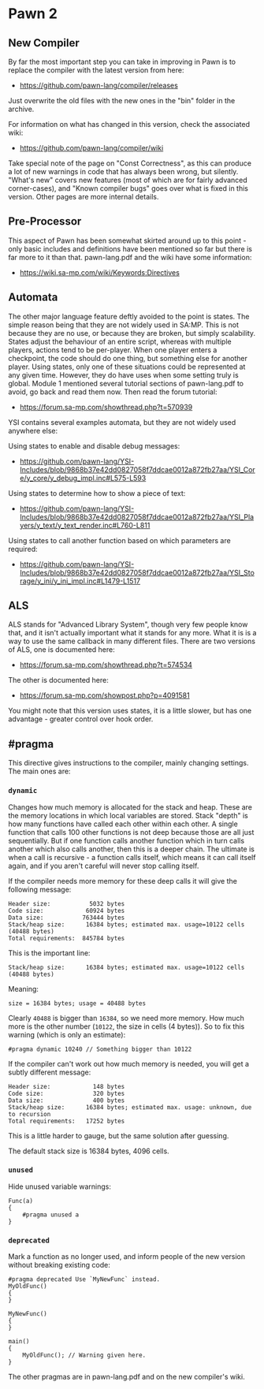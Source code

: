 # Pawn 2

## New Compiler

By far the most important step you can take in improving in Pawn is to replace the compiler with the latest version from here:

* https://github.com/pawn-lang/compiler/releases

Just overwrite the old files with the new ones in the "bin" folder in the archive.

For information on what has changed in this version, check the associated wiki:

* https://github.com/pawn-lang/compiler/wiki

Take special note of the page on "Const Correctness", as this can produce a lot of new warnings in code that has always been wrong, but silently.  "What's new" covers new features (most of which are for fairly advanced corner-cases), and "Known compiler bugs" goes over what is fixed in this version.  Other pages are more internal details.

## Pre-Processor

This aspect of Pawn has been somewhat skirted around up to this point - only basic includes and definitions have been mentioned so far but there is far more to it than that.  pawn-lang.pdf and the wiki have some information:

* https://wiki.sa-mp.com/wiki/Keywords:Directives

## Automata

The other major language feature deftly avoided to the point is states.  The simple reason being that they are not widely used in SA:MP.  This is not because they are no use, or because they are broken, but simply scalability.  States adjust the behaviour of an entire script, whereas with multiple players, actions tend to be per-player.  When one player enters a checkpoint, the code should do one thing, but something else for another player.  Using states, only one of these situations could be represented at any given time.  However, they do have uses when some setting truly is global.  Module 1 mentioned several tutorial sections of pawn-lang.pdf to avoid, go back and read them now.  Then read the forum tutorial:

* https://forum.sa-mp.com/showthread.php?t=570939

YSI contains several examples automata, but they are not widely used anywhere else:

Using states to enable and disable debug messages:

* https://github.com/pawn-lang/YSI-Includes/blob/9868b37e42dd0827058f7ddcae0012a872fb27aa/YSI_Core/y_core/y_debug_impl.inc#L575-L593

Using states to determine how to show a piece of text:

* https://github.com/pawn-lang/YSI-Includes/blob/9868b37e42dd0827058f7ddcae0012a872fb27aa/YSI_Players/y_text/y_text_render.inc#L760-L811

Using states to call another function based on which parameters are required:

* https://github.com/pawn-lang/YSI-Includes/blob/9868b37e42dd0827058f7ddcae0012a872fb27aa/YSI_Storage/y_ini/y_ini_impl.inc#L1479-L1517

## ALS

ALS stands for "Advanced Library System", though very few people know that, and it isn't actually important what it stands for any more.  What it is is a way to use the same callback in many different files.  There are two versions of ALS, one is documented here:

* https://forum.sa-mp.com/showthread.php?t=574534

The other is documented here:

* https://forum.sa-mp.com/showpost.php?p=4091581

You might note that this version uses states, it is a little slower, but has one advantage - greater control over hook order.

## #pragma

This directive gives instructions to the compiler, mainly changing settings.  The main ones are:

### `dynamic`

Changes how much memory is allocated for the stack and heap.  These are the memory locations in which local variables are stored.  Stack "depth" is how many functions have called each other within each other.  A single function that calls 100 other functions is not deep because those are all just sequentially.  But if one function calls another function which in turn calls another which also calls another, then this is a deeper chain.  The ultimate is when a call is recursive - a function calls itself, which means it can call itself again, and if you aren't careful will never stop calling itself.

If the compiler needs more memory for these deep calls it will give the following message:

```
Header size:           5032 bytes
Code size:            60924 bytes
Data size:           763444 bytes
Stack/heap size:      16384 bytes; estimated max. usage=10122 cells (40488 bytes)
Total requirements:  845784 bytes
```

This is the important line:

```
Stack/heap size:      16384 bytes; estimated max. usage=10122 cells (40488 bytes)
```

Meaning:

```
size = 16384 bytes; usage = 40488 bytes
```

Clearly `40488` is bigger than `16384`, so we need more memory.  How much more is the other number (`10122`, the size in cells (4 bytes)).  So to fix this warning (which is only an estimate):

```pawn
#pragma dynamic 10240 // Something bigger than 10122
```

If the compiler can't work out how much memory is needed, you will get a subtly different message:

```
Header size:            148 bytes
Code size:              320 bytes
Data size:              400 bytes
Stack/heap size:      16384 bytes; estimated max. usage: unknown, due to recursion
Total requirements:   17252 bytes
```

This is a little harder to gauge, but the same solution after guessing.

The default stack size is 16384 bytes, 4096 cells.

### `unused`

Hide unused variable warnings:

```pawn
Func(a)
{
	#pragma unused a
}
```

### `deprecated`

Mark a function as no longer used, and inform people of the new version without breaking existing code:


```pawn
#pragma deprecated Use `MyNewFunc` instead.
MyOldFunc()
{
}

MyNewFunc()
{
}

main()
{
	MyOldFunc(); // Warning given here.
}
```

The other pragmas are in pawn-lang.pdf and on the new compiler's wiki.

